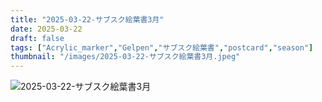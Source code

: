 ```yaml
---
title: "2025-03-22-サブスク絵葉書3月"
date: 2025-03-22
draft: false
tags: ["Acrylic_marker","Gelpen","サブスク絵葉書","postcard","season"]
thumbnail: "/images/2025-03-22-サブスク絵葉書3月.jpeg"
---
```


![2025-03-22-サブスク絵葉書3月](/images/2025-03-22-サブスク絵葉書3月.jpeg)